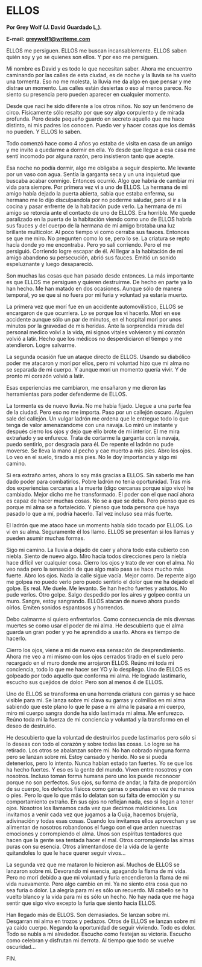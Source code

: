 # ELLOS

**Por Grey Wolf (J. David Guardado L,).**

**E-mail: greywolf1@writeme.com**


ELLOS me persiguen. ELLOS me buscan incansablemente. ELLOS saben quién
soy y yo se quienes son ellos. Y por eso me persiguen.

Mi nombre es David y es todo lo que necesitan saber. Ahora me encuentro
caminando por las calles de esta ciudad, es de noche y la lluvia se ha
vuelto una tormenta. Eso no me molesta, la lluvia me da algo en que
pensar y me distrae un momento. Las calles están desiertas o eso al
menos parece. No siento su presencia pero pueden aparecer en cualquier
momento.

Desde que nací he sido diferente a los otros niños. No soy un fenómeno
de circo. Físicamente sólo resalto por que soy algo corpulento y de
mirada profunda. Pero desde pequeño guardo en secreto aquello que me
hace distinto, ni mis padres los conocen. Puedo ver y hacer cosas que
los demás no pueden. Y ELLOS lo saben.

Todo comenzó hace como 4 años yo estaba de visita en casa de un amigo y
me invito a quedarme a dormir en ella. Yo desde que llegue a esa casa
me sentí incomodo por alguna razón, pero insistieron tanto que acepte.

Esa noche no podía dormir, algo me obligaba a seguir despierto. Me
levante por un vaso con agua. Sentía la garganta seca y un una
inquietud que buscaba acabar conmigo. Entonces ocurrió. Algo que habría
de cambiar mi vida para siempre. Por primera vez vi a uno de ELLOS. La
hermana de mi amigo había dejado la puerta abierta, sabia que estaba
enferma, su hermano me lo dijo disculpandola por no poderme saludar,
pero al ir a la cocina y pasar enfrente de la habitación pude verlo. La
hermana de mi amigo se retorcía ante el contacto de uno de ELLOS. Era
horrible. Me quede paralizado en la puerta de la habitación viendo como
uno de ELLOS habría sus fauces y del cuerpo de la hermana de mi amigo
brotaba una luz brillante multicolor. Al poco tiempo vi como cerraba
sus fauces. Entonces se que me miro. No pregunten como lo se, pero lo
se. La criatura se repto hacía donde yo me encontraba. Pero yo salí
corriendo. Pero el me persiguió. Corriendo logre escapar de él. Al
llegar a la habitación de mi amigo abandono su persecución, abrió sus
fauces. Emitió un sonido espeluznante y luego desapareció.

Son muchas las cosas que han pasado desde entonces. La más importante
es que ELLOS me persiguen y quieren destruirme. De hecho en parte ya lo
han hecho. Me han matado en dos ocasiones. Aunque sólo de manera
temporal, yo se que si no fuera por mi furia y voluntad ya estaría
muerto.

La primera vez que morí fue en un accidente automovilístico, ELLOS se
encargaron de que ocurriera. Lo se porque los vi hacerlo. Morí en ese
accidente aunque sólo un par de minutos, en el hospital morí por unos
minutos por la gravedad de mis heridas. Ante la sorprendida mirada del
personal medico volví a la vida, mi signos vitales volvieron y mi
corazón volvió a latir. Hecho que los médicos no desperdiciaron el
tiempo y me atendieron. Logre salvarme.

La segunda ocasión fue un ataque directo de ELLOS. Usando su diabólico
poder me atacaron y morí por ellos, pero mi voluntad hizo que mi alma
no se separada de mi cuerpo. Y aunque morí un momento quería vivir. Y
de pronto mi corazón volvió a latir.

Esas experiencias me cambiaron, me ensañaron y me dieron las
herramientas para poder defenderme de ELLOS.

La tormenta es de nuevo lluvia. No me había fijado. Llegue a una parte
fea de la ciudad. Pero eso no me importa. Paso por un callejón oscuro.
Alguien sale del callejón. Un vulgar ladrón me ordena que le entregue
todo lo que tenga de valor amenazandome con una navaja. Lo miró un
instante y después cierro los ojos y dejo que ello brote de mi
interior. El me mira extrañado y se enfurece. Trata de cortarme la
garganta con la navaja, puedo sentirlo, por desgracia para él. De
repente el ladrón no pude moverse. Se lleva la mano al pecho y cae
muerto a mis pies. Abro los ojos. Lo veo en el suelo, tirado a mis
pies. No le doy importancia y sigo mi camino.

Si era extraño antes, ahora lo soy más gracias a ELLOS. Sin saberlo me
han dado poder para combatirlos. Pobre ladrón no tenia oportunidad.
Tras mis dos experiencias cercanas a la muerte (digo cercanas porque
sigo vivo) he cambiado. Mejor dicho me he transformado. El poder con el
que nací ahora es capaz de hacer muchas cosas. No se a que se deba.
Pero pienso que es porque mi alma se a fortalecido. Y pienso que toda
persona que haya pasado lo que a mí, podría hacerlo. Tal vez incluso
sea más fuerte.

El ladrón que me ataco hace un momento había sido tocado por ELLOS. Lo
vi en su alma. Seguramente él los llamo. ELLOS se presentan si los
llamas y pueden asumir muchas formas.

Sigo mi camino. La lluvia a dejado de caer y ahora todo esta cubierto
con niebla. Siento de nuevo algo. Miro hacía todos direcciones pero la
niebla hace difícil ver cualquier cosa. Cierro los ojos y trato de ver
con el alma. No veo nada pero la sensación de que algo malo pasa se
hace mucho más fuerte. Abro los ojos. Nada la calle sigue vacía. Mejor
corro. De repente algo me golpea no puedo verlo pero puedo sentirlo el
dolor que me ha dejado el golpe. Es real. Me duele. Me levanto. Se han
hecho fuertes y astutos. No pude verlos. Otro golpe. Salgo despedido
por los aires y golpeo contra un muro. Sangre, estoy sangrando. ELLOS
atacan de nuevo ahora puedo oírlos. Emiten sonidos espantosos y
horrendos.

Debo calmarme si quiero enfrentarlos. Como consecuencia de mis diversas
muertes se como usar el poder de mi alma. He descubierto que el alma
guarda un gran poder y yo he aprendido a usarlo. Ahora es tiempo de
hacerlo.

Cierro los ojos, viene a mi de nuevo esa sensación de desprendimiento.
Ahora me veo a mi mismo con los ojos cerrados tirado en el suelo pero
recargado en el muro donde me arrojaron ELLOS. Reúno mi toda mi
conciencia, todo lo que me hacer ser YO y lo despliego. Uno de ELLOS es
golpeado por todo aquello que conforma mi alma. He logrado lastimarlo,
escucho sus quejidos de dolor. Pero son al menos 4 de ELLOS.

Uno de ELLOS se transforma en una horrenda criatura con garras y se
hace visible para mi. Se lanza sobre mi clava su garras y colmillos en
mi alma sabiendo que este plano lo que le pase a mi alma le pasara a mi
cuerpo, miro mi cuerpo sangra donde ha sido lastimada mi alma. Me
enfurezco. Reúno toda mi la fuerza de mi conciencia y voluntad y la
transformo en el deseo de destruirlo.

He descubierto que la voluntad de destruirlos puede lastimarlos pero
sólo si lo deseas con todo el corazón y sobre todas las cosas. Lo logre
se ha retirado. Los otros se abalanzan sobre mi. No han cobrado ninguna
forma pero se lanzan sobre mi. Estoy cansado y herido. No se si pueda
detenerlos, pero lo intento. Nunca habían estado tan fuertes. Yo se que
los ha hecho fuertes. Y eso es la gente del mundo. Viven entre nosotros
y con nosotros. Incluso toman forma humana pero uno los puede reconocer
porque no son perfectos. Sus ojos, su forma de andar, la falta de
proporción de su cuerpo, los defectos físicos como garras o pesuñas en
vez de manos o pies. Pero lo que lo que más lo delatan son su falta de
emoción y su comportamiento extraño. En sus ojos no reflejan nada, eso
si llegan a tener ojos. Nosotros los llamamos cada vez que decimos
maldiciones. Los invitamos a venir cada vez que jugamos a la Ouija,
hacemos brujería, adivinación y todas esas cosas. Cuando los invitamos
ellos aprovechan y se alimentan de nosotros robandonos el fuego con el
que arden nuestras emociones y corrompiendo el alma. Unos son espíritus
tentadores que hacen que la gente sea tentada hacer el mal. Otros
corrompiendo las almas puras con su esencia. Otros alimentandose de la
vida de la gente quitandoles lo que le hace querer seguir vivos...

La segunda vez que me mataron lo hicieron así. Muchos de ELLOS se
lanzaron sobre mi. Devorando mi esencia, apagando la flama de mi vida.
Pero no morí debido a que mi voluntad y furia encendieron la flama de
mi vida nuevamente. Pero algo cambio en mi. Ya no siento otra cosa que
no sea furia o dolor. La alegría para mi es sólo un recuerdo. Mi
cabello se ha vuelto blanco y la vida para mi es sólo un hecho. No hay
nada que me haga sentir que sigo vivo excepto la furia que siento hacia
ELLOS.

Han llegado más de ELLOS. Son demasiados. Se lanzan sobre mi. Desgarran
mi alma en trozos y pedazos. Otros de ELLOS se lanzan sobre mi ya caído
cuerpo. Negando la oportunidad de seguir viviendo. Todo es dolor. Todo
se nubla a mi alrededor. Escucho como festejan su victoria. Escucho
como celebran y disfrutan mi derrota. Al tiempo que todo se vuelve
oscuridad...

FIN.